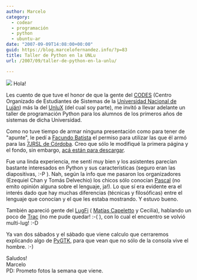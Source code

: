 ```yaml
---
author: Marcelo
category:
  - codear
  - programación
  - python
  - ubuntu-ar
date: "2007-09-09T14:08:00+00:00"
guid: https://blog.marcelofernandez.info/?p=83
title: Taller de Python en la UNLu
url: /2007/09/taller-de-python-en-la-unlu/

---
```

[![](http://3.bp.blogspot.com/_nDZ247g0qSM/RuQBIZaDcRI/AAAAAAAAALA/iBg54GRqM5w/s320/Logo.gif)](http://3.bp.blogspot.com/_nDZ247g0qSM/RuQBIZaDcRI/AAAAAAAAALA/iBg54GRqM5w/s1600-h/Logo.gif) Hola!

Les cuento de que tuve el honor de que la gente del [CODES](http://www.codes-unlu.com.ar/) (Centro Organizado de Estudiantes de Sistemas de la [Universidad Nacional de Luján](http://www.unlu.edu.ar/)) más la del [UnluX](http://www.unlux.com.ar/) (del cual soy parte), me invitó a llevar adelante un taller de programación Python para los alumnos de los primeros años de sistemas de dicha Universidad.

Como no tuve tiempo de armar ninguna presentación como para tener de "apunte", le pedí a [Facundo Batista](http://www.taniquetil.com.ar/plog/) el permiso para utilizar las que él armó para las [7JRSL de Córdoba](http://jornadas.grulic.org.ar/7/). Creo que sólo le modifiqué la primera página y el fondo, sin embargo, [acá están para descargar](http://www.unlux.com.ar/doc/intro-python-unlu.odp).

Fue una linda experiencia, me sentí muy bien y los asistentes parecían bastante interesados en Python y sus características (seguro eran las diapositivas, :-P ). Nah, según la info que me pasaron los organizadores (Ezequiel Chan y Tomás Delvechio) los chicos sólo conocían [Pascal](http://es.wikipedia.org/wiki/Lenguaje_de_programaci%C3%B3n_Pascal) (no emito opinión alguna sobre el lenguaje, ja!). Lo que sí era evidente era el interés dado que hay muchas diferencias (técnicas y filosóficas) entre el lenguaje que conocían y el que les estaba mostrando. Y estuvo bueno.

También apareció gente del [LugFi](http://www.lug.fi.uba.ar/) ( [Matías Capeletto](http://argcpp.blogspot.com/) y Cecilia), hablando un poco de [Trac](http://trac.edgewall.org/) (no me pude quedar! :-( ), con lo cual el encuentro se volvió multi-lug! :-D

Ya van dos sábados y el sábado que viene calculo que cerraremos explicando algo de [PyGTK](http://www.pygtk.org/), para que vean que no sólo de la consola vive el hombre. :-)

Saludos!  
Marcelo  
PD: Prometo fotos la semana que viene.
